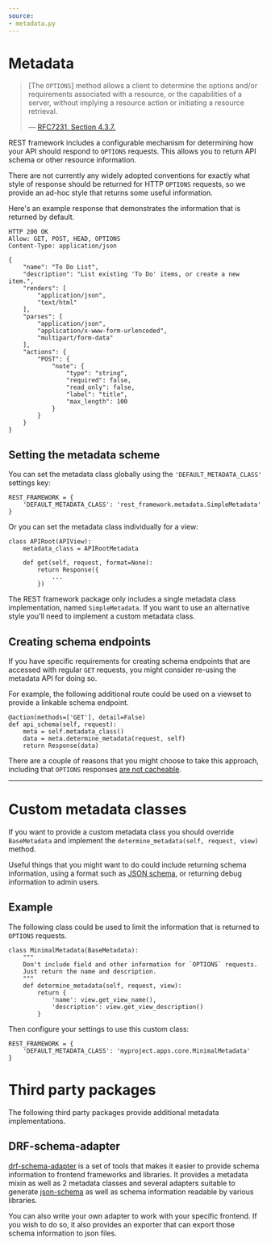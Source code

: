 ```yaml
---
source:
- metadata.py
---
```


# Metadata

> [The `OPTIONS`] method allows a client to determine the options and/or requirements associated with a resource, or the capabilities of a server, without implying a resource action or initiating a resource retrieval.
>
> &mdash; [RFC7231, Section 4.3.7.][cite]

REST framework includes a configurable mechanism for determining how your API should respond to `OPTIONS` requests. This
allows you to return API schema or other resource information.

There are not currently any widely adopted conventions for exactly what style of response should be returned for
HTTP `OPTIONS` requests, so we provide an ad-hoc style that returns some useful information.

Here's an example response that demonstrates the information that is returned by default.

    HTTP 200 OK
    Allow: GET, POST, HEAD, OPTIONS
    Content-Type: application/json

    {
        "name": "To Do List",
        "description": "List existing 'To Do' items, or create a new item.",
        "renders": [
            "application/json",
            "text/html"
        ],
        "parses": [
            "application/json",
            "application/x-www-form-urlencoded",
            "multipart/form-data"
        ],
        "actions": {
            "POST": {
                "note": {
                    "type": "string",
                    "required": false,
                    "read_only": false,
                    "label": "title",
                    "max_length": 100
                }
            }
        }
    }

## Setting the metadata scheme

You can set the metadata class globally using the `'DEFAULT_METADATA_CLASS'` settings key:

    REST_FRAMEWORK = {
        'DEFAULT_METADATA_CLASS': 'rest_framework.metadata.SimpleMetadata'
    }

Or you can set the metadata class individually for a view:

    class APIRoot(APIView):
        metadata_class = APIRootMetadata

        def get(self, request, format=None):
            return Response({
                ...
            })

The REST framework package only includes a single metadata class implementation, named `SimpleMetadata`. If you want to
use an alternative style you'll need to implement a custom metadata class.

## Creating schema endpoints

If you have specific requirements for creating schema endpoints that are accessed with regular `GET` requests, you might
consider re-using the metadata API for doing so.

For example, the following additional route could be used on a viewset to provide a linkable schema endpoint.

    @action(methods=['GET'], detail=False)
    def api_schema(self, request):
        meta = self.metadata_class()
        data = meta.determine_metadata(request, self)
        return Response(data)

There are a couple of reasons that you might choose to take this approach, including that `OPTIONS`
responses [are not cacheable][no-options].

---

# Custom metadata classes

If you want to provide a custom metadata class you should override `BaseMetadata` and implement
the `determine_metadata(self, request, view)` method.

Useful things that you might want to do could include returning schema information, using a format such
as [JSON schema][json-schema], or returning debug information to admin users.

## Example

The following class could be used to limit the information that is returned to `OPTIONS` requests.

    class MinimalMetadata(BaseMetadata):
        """
        Don't include field and other information for `OPTIONS` requests.
        Just return the name and description.
        """
        def determine_metadata(self, request, view):
            return {
                'name': view.get_view_name(),
                'description': view.get_view_description()
            }

Then configure your settings to use this custom class:

    REST_FRAMEWORK = {
        'DEFAULT_METADATA_CLASS': 'myproject.apps.core.MinimalMetadata'
    }

# Third party packages

The following third party packages provide additional metadata implementations.

## DRF-schema-adapter

[drf-schema-adapter][drf-schema-adapter] is a set of tools that makes it easier to provide schema information to
frontend frameworks and libraries. It provides a metadata mixin as well as 2 metadata classes and several adapters
suitable to generate [json-schema][json-schema] as well as schema information readable by various libraries.

You can also write your own adapter to work with your specific frontend. If you wish to do so, it also provides an
exporter that can export those schema information to json files.

[cite]: https://tools.ietf.org/html/rfc7231#section-4.3.7

[no-options]: https://www.mnot.net/blog/2012/10/29/NO_OPTIONS

[json-schema]: https://json-schema.org/

[drf-schema-adapter]: https://github.com/drf-forms/drf-schema-adapter
